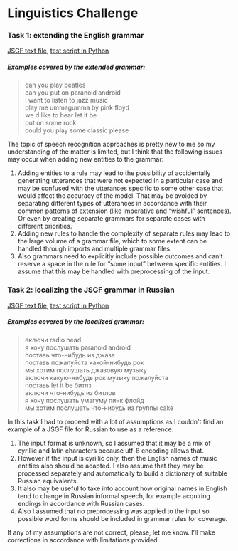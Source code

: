 # Linguistics Challenge  

### Task 1: extending the English grammar
 
[JSGF text file](https://github.com/TianaQ/nlu-challenge/blob/master/JSGF_en_ext.txt), [test script in Python](https://github.com/TianaQ/nlu-challenge/blob/master/test.py)  

##### Examples covered by the extended grammar:  

> can you play beatles   
> can you put on paranoid android   
> i want to listen to jazz music    
> play me ummagumma by pink floyd   
> we d like to hear let it be   
> put on some rock   
> could you play some classic please   

The topic of speech recognition approaches is pretty new to me so my understanding of the matter is limited, but I think that the following issues may occur when adding new entities to the grammar:  
1. Adding entities to a rule may lead to the possibility of accidentally generating utterances that were not expected in a particular case and may be confused with the utterances specific to some other case that would affect the accuracy of the model. That may be avoided by separating different types of utterances in accordance with their common patterns of extension (like imperative and “wishful” sentences). Or even by creating separate grammars for separate cases with different priorities.  
2. Adding new rules to handle the complexity of separate rules may lead to the large volume of a grammar file, which to some extent can be handled through imports and multiple grammar files.  
3. Also grammars need to explicitly include possible outcomes and can’t reserve a space in the rule for “some input” between specific entities. I assume that this may be handled with preprocessing of the input.    
  

### Task 2: localizing the JSGF grammar in Russian

[JSGF text file](https://github.com/TianaQ/nlu-challenge/blob/master/JSGF_ru_ext.txt), [test script in Python](https://github.com/TianaQ/nlu-challenge/blob/master/test_ru.py)  

##### Examples covered by the localized grammar:  

> включи radio head  
> я хочу послушать paranoid android  
> поставь что-нибудь из джаза   
> поставь пожалуйста какой-нибудь рок  
> мы хотим послушать джазовую музыку  
> включи какую-нибудь рок музыку пожалуйста  
> поставь let it be битлз  
> включи что-нибудь из битлов  
> я хочу послушать умагуму пинк флойд  
> мы хотим послушать что-нибудь из группы cake  

In this task I had to proceed with a lot of assumptions as I couldn't find an example of a JSGF file for Russian to use as a reference.  
1. The input format is unknown, so I assumed that it may be a mix of cyrillic and latin characters because utf-8 encoding allows that.   
2. However if the input is cyrillic only, then the English names of music entities also should be adapted. I also assume that they may be processed separately and automatically to build a dictionary of suitable Russian equivalents.  
3. It also may be useful to take into account how original names in English tend to change in Russian informal speech, for example acquiring endings in accordance with Russian cases.  
4. Also I assumed that no preprocessing was applied to the input so possible word forms should be included in grammar rules for coverage.  

If any of my assumptions are not correct, please, let me know. I’ll make corrections in accordance with limitations provided.  
